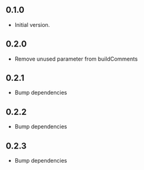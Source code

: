 ## 0.1.0

- Initial version.

## 0.2.0

- Remove unused parameter from buildComments

## 0.2.1

- Bump dependencies

## 0.2.2

- Bump dependencies

## 0.2.3

- Bump dependencies
